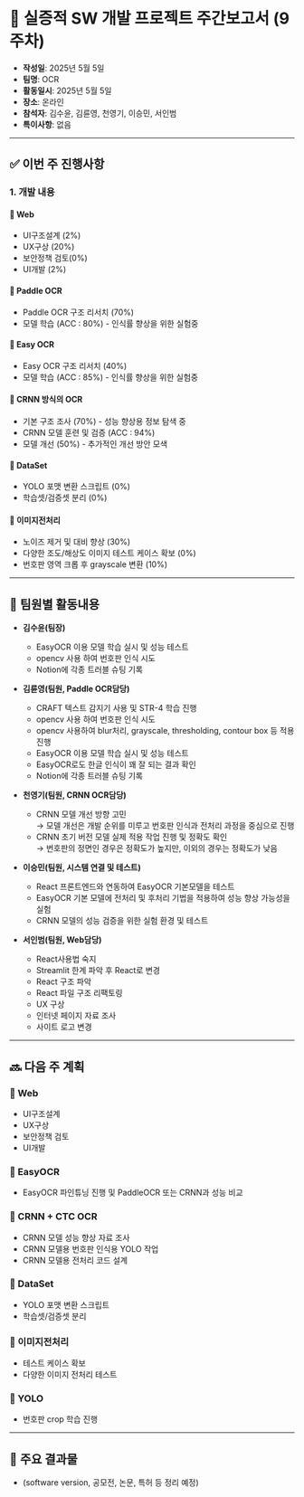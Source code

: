 # 📝 실증적 SW 개발 프로젝트 주간보고서 (9주차)

- **작성일**: 2025년 5월 5일  
- **팀명**: OCR  
- **활동일시**: 2025년 5월 5일  
- **장소**: 온라인  
- **참석자**: 김수윤, 김륜영, 천영기, 이승민, 서인범  
- **특이사항**: 없음  

---

## ✅ 이번 주 진행사항

### 1. 개발 내용

#### 🔹 Web
- UI구조설계 (2%)  
- UX구상 (20%)  
- 보안정책 검토(0%)  
- UI개발 (2%)  

#### 🔹 Paddle OCR
- Paddle OCR 구조 리서치 (70%)  
- 모델 학습 (ACC : 80%) - 인식률 향상을 위한 실험중  

#### 🔹 Easy OCR
- Easy  OCR 구조 리서치 (40%)  
- 모델 학습 (ACC : 85%) - 인식률 향상을 위한 실험중  

#### 🔹 CRNN 방식의 OCR
- 기본 구조 조사 (70%) - 성능 향상용 정보 탐색 중  
- CRNN 모델 훈련 및 검증 (ACC : 94%)  
- 모델 개선 (50%) - 추가적인 개선 방안 모색  

#### 🔹 DataSet
- YOLO 포맷 변환 스크립트 (0%)  
- 학습셋/검증셋 분리 (0%)  

#### 🔹 이미지전처리
- 노이즈 제거 및 대비 향상 (30%)  
- 다양한 조도/해상도 이미지 테스트 케이스 확보 (0%)  
- 번호판 영역 크롭 후 grayscale 변환 (10%)  

---

## 👥 팀원별 활동내용

- **김수윤(팀장)**  
  - EasyOCR 이용 모델 학습 실시 및 성능 테스트  
  - opencv 사용 하여 번호판 인식 시도  
  - Notion에 각종 트러블 슈팅 기록  

- **김륜영(팀원, Paddle OCR담당)**  
  - CRAFT 텍스트 감지기 사용 및 STR-4 학습 진행  
  - opencv 사용 하여 번호판 인식 시도  
  - opencv 사용하여 blur처리, grayscale, thresholding, contour box 등 적용 진행  
  - EasyOCR 이용 모델 학습 실시 및 성능 테스트  
  - EasyOCR로도 한글 인식이 꽤 잘 되는 결과 확인  
  - Notion에 각종 트러블 슈팅 기록  

- **천영기(팀원, CRNN OCR담당)**  
  - CRNN 모델 개선 방향 고민  
    → 모델 개선은 개발 순위를 미루고 번호판 인식과 전처리 과정을 중심으로 진행  
  - CRNN 초기 버전 모델 실제 적용 작업 진행 및 정확도 확인  
    → 번호판의 정면인 경우은 정확도가 높지만, 이외의 경우는 정확도가 낮음  

- **이승민(팀원, 시스템 연결 및 테스트)**  
  - React 프론트엔드와 연동하여 EasyOCR 기본모델을 테스트  
  - EasyOCR 기본 모델에 전처리 및 후처리 기법을 적용하여 성능 향상 가능성을 실험  
  - CRNN 모델의 성능 검증을 위한 실험 환경 및 테스트  

- **서인범(팀원, Web담당)**  
  - React사용법 숙지  
  - Streamlit 한계 파악 후 React로 변경  
  - React 구조 파악  
  - React 파일 구조 리팩토링  
  - UX 구상  
  - 인터넷 페이지 자료 조사  
  - 사이트 로고 변경  

---

## 🔜 다음 주 계획

### 🔹 Web
- UI구조설계  
- UX구상  
- 보안정책 검토  
- UI개발  

### 🔹 EasyOCR
- EasyOCR 파인튜닝 진행 및 PaddleOCR 또는 CRNN과 성능 비교  

### 🔹 CRNN + CTC OCR
- CRNN 모델 성능 향상 자료 조사  
- CRNN 모델용 번호판 인식용 YOLO 작업  
- CRNN 모델용 전처리 코드 설계  

### 🔹 DataSet
- YOLO 포맷 변환 스크립트  
- 학습셋/검증셋 분리  

### 🔹 이미지전처리
- 테스트 케이스 확보  
- 다양한 이미지 전처리 테스트  

### 🔹 YOLO
- 번호판 crop 학습 진행  

---

## 📌 주요 결과물

- (software version, 공모전, 논문, 특허 등 정리 예정)
